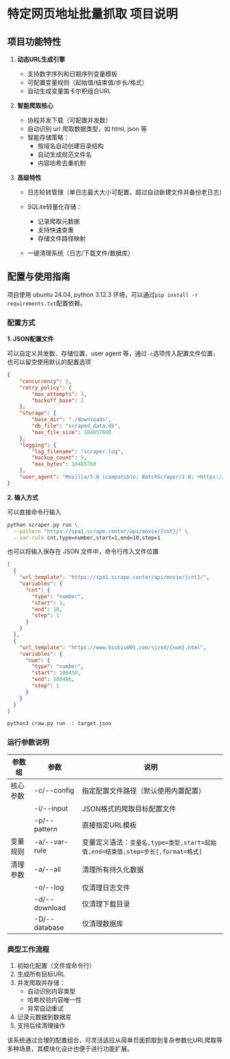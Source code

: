 # 特定网页地址批量抓取 项目说明

## 项目功能特性
1. **动态URL生成引擎**
   
   - 支持数字序列和日期序列变量模板
   - 可配置变量规则（起始值/结束值/步长/格式）
   - 自动生成变量笛卡尔积组合URL
   
2. **智能爬取核心**
   
   - 协程并发下载（可配置并发数）
   - 自动识别 url 爬取数据类型，如 html, json 等
   - 智能存储策略：
     * 按域名自动创建目录结构
     * 自动生成规范文件名
     * 内容哈希去重机制
   
3. **高级特性**
   
   - 日志轮转管理（单日志最大大小可配置，超过自动新建文件并备份老日志）
   - SQLite轻量化存储：
     * 记录爬取元数据
     * 支持快速查重
     * 存储文件路径映射

   - 一键清理系统（日志/下载文件/数据库）

## 配置与使用指南

项目使用 ubuntu 24.04, python 3.12.3 环境，可以通过`pip install -r requirements.txt`配置依赖。

### 配置方式

**1. JSON配置文件**

可以自定义并发数、存储位置、user agent 等，通过`-c`选项传入配置文件位置，也可以留空使用默认的配置选项

```json
{
    "concurrency": 5,
    "retry_policy": {
        "max_attempts": 3,
        "backoff_base": 2
    },
    "storage": {
        "base_dir": "./downloads",
        "db_file": "scraped_data.db",
        "max_file_size": 104857600
    },
    "logging": {
        "log_filename": "scraper.log",
        "backup_count": 5,
        "max_bytes": 10485760
    },
    "user_agent": "Mozilla/5.0 (compatible; BatchScraper/1.0; +https://example.com/bot)"
}
```

**2. 输入方式**

可以直接命令行输入

```bash
python scraper.py run \
  --pattern "https://spa1.scrape.center/api/movie/{cnt}/" \
  --var-rule cnt,type=number,start=1,end=10,step=1
```

也可以将输入保存在 JSON 文件中，命令行传入文件位置

```json
[
  {
    "url_template": "https://spa1.scrape.center/api/movie/{cnt}/",
    "variables": {
      "cnt": {
        "type": "number",
        "start": 1,
        "end": 10,
        "step": 1
      }
    }
  },
  {
    "url_template": "https://www.biubiu001.com/sjzxd/{num}.html",
    "variables": {
      "num": {
        "type": "number",
        "start": 108450,
        "end": 108486,
        "step": 1
      }
    }
  }
]
```

```bash
python3 craw.py run -i target.json
```

### 运行参数说明

| 参数组   | 参数          | 说明                                                         |
| -------- | ------------- | ------------------------------------------------------------ |
| 核心参数 | -c/--config   | 指定配置文件路径（默认使用内置配置）                         |
|          | -i/--input    | JSON格式的爬取目标配置文件                                   |
|          | -p/--pattern  | 直接指定URL模板                                              |
| 变量规则 | -a/--var-rule | 变量定义语法：`变量名,type=类型,start=起始值,end=结束值,step=步长[,format=格式]` |
| 清理参数 | -a/--all      | 清理所有持久化数据                                           |
|          | -o/--log      | 仅清理日志文件                                               |
|          | -d/--download | 仅清理下载目录                                               |
|          | -D/--database | 仅清理数据库                                                 |

### 典型工作流程

1. 初始化配置（文件或命令行）
2. 生成所有目标URL
3. 并发爬取并存储：
   - 自动识别内容类型
   - 哈希校验内容唯一性
   - 异常自动重试
4. 记录元数据到数据库
5. 支持后续清理操作

该系统通过合理的配置组合，可灵活适应从简单页面抓取到复杂参数化URL爬取等多种场景，其模块化设计也便于进行功能扩展。